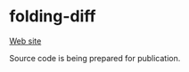 # folding-diff

[Web site](https://folding-diff.bulkus.net/)

Source code is being prepared for publication.
